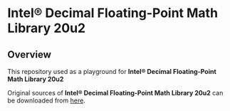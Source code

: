 # Intel® Decimal Floating-Point Math Library 20u2

## Overview

This repository used as a playground for **Intel® Decimal Floating-Point Math Library 20u2**

Original sources of **Intel® Decimal Floating-Point Math Library 20u2** can be downloaded from [here].

[here]: https://www.intel.com/content/www/us/en/developer/articles/tool/intel-decimal-floating-point-math-library.html